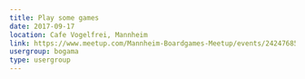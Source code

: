 ```yaml
---
title: Play some games
date: 2017-09-17
location: Cafe Vogelfrei, Mannheim
link: https://www.meetup.com/Mannheim-Boardgames-Meetup/events/242476853/
usergroup: bogama
type: usergroup
---
```

